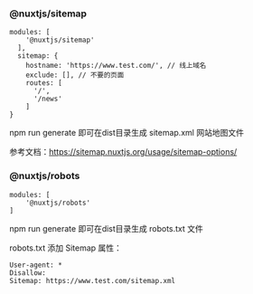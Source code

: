 ### @nuxtjs/sitemap
```
modules: [
    '@nuxtjs/sitemap'
  ],
  sitemap: {
    hostname: 'https://www.test.com/', // 线上域名
    exclude: [], // 不要的页面
    routes: [
      '/',
      '/news'
    ]
}
```
npm run generate 即可在dist目录生成 sitemap.xml 网站地图文件

参考文档：https://sitemap.nuxtjs.org/usage/sitemap-options/

### @nuxtjs/robots
```
modules: [
    '@nuxtjs/robots'
]
```
npm run generate 即可在dist目录生成 robots.txt 文件

robots.txt 添加 Sitemap 属性：
```
User-agent: *
Disallow: 
Sitemap: https://www.test.com/sitemap.xml
```